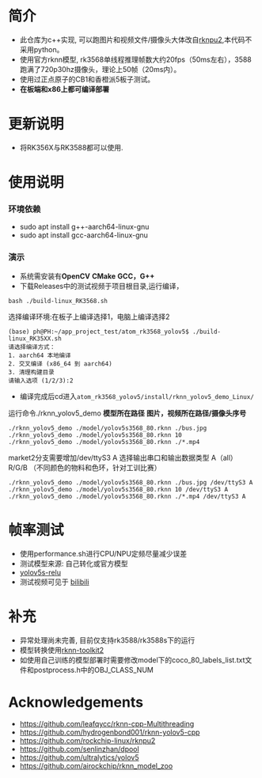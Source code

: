 # 简介
* 此仓库为c++实现, 可以跑图片和视频文件/摄像头大体改自[rknpu2](https://github.com/rockchip-linux/rknpu2),本代码不采用python。
* 使用官方rknn模型, rk3568单线程推理帧数大约20fps（50ms左右），3588跑满了720p30hz摄像头，理论上50帧（20ms内）。
* 使用过正点原子的CB1和香橙派5板子测试。
* **在板端和x86上都可编译部署**

# 更新说明
* 将RK356X与RK3588都可以使用.


# 使用说明
### 环境依赖
  * sudo apt install g++-aarch64-linux-gnu
  * sudo apt install gcc-aarch64-linux-gnu
### 演示
  * 系统需安装有**OpenCV** **CMake** **GCC，G++**
  * 下载Releases中的测试视频于项目根目录,运行编译，
  ```
  bash ./build-linux_RK3568.sh
  ```
  
选择编译环境:在板子上编译选择1，电脑上编译选择2
```
(base) ph@PH:~/app_project_test/atom_rk3568_yolov5$ ./build-linux_RK35XX.sh 
请选择编译方式：
1. aarch64 本地编译
2. 交叉编译 (x86_64 到 aarch64)
3. 清理构建目录
请输入选项 (1/2/3):2
```


  * 编译完成后cd进入```atom_rk3568_yolov5/install/rknn_yolov5_demo_Linux/```
  
  运行命令./rknn_yolov5_demo **模型所在路径** **图片，视频所在路径/摄像头序号**
  ```
  ./rknn_yolov5_demo ./model/yolov5s3568_80.rknn ./bus.jpg
  ./rknn_yolov5_demo ./model/yolov5s3568_80.rknn 10
  ./rknn_yolov5_demo ./model/yolov5s3568_80.rknn ./*.mp4
  ```

  market2分支需要增加/dev/ttyS3 A 选择输出串口和输出数据类型 A（all） R/G/B （不同颜色的物料和色环，针对工训比赛）
  ```
  ./rknn_yolov5_demo ./model/yolov5s3568_80.rknn ./bus.jpg /dev/ttyS3 A
  ./rknn_yolov5_demo ./model/yolov5s3568_80.rknn 10 /dev/ttyS3 A
  ./rknn_yolov5_demo ./model/yolov5s3568_80.rknn ./*.mp4 /dev/ttyS3 A
  ```
# 帧率测试
* 使用performance.sh进行CPU/NPU定频尽量减少误差
* 测试模型来源: 自己转化或官方模型
* [yolov5s-relu](https://github.com/rockchip-linux/rknpu2/blob/master/examples/rknn_yolov5_demo/model/RK3566_RK3568/yolov5s-640-640.rknn)
* 测试视频可见于 [bilibili](https://www.bilibili.com/video/BV1YvrUYBEZ5/?spm_id_from=333.1007)


# 补充
* 异常处理尚未完善, 目前仅支持rk3588/rk3588s下的运行
* 模型转换使用[rknn-toolkit2](https://github.com/airockchip/rknn-toolkit2)
* 如使用自己训练的模型部署时需要修改model下的coco_80_labels_list.txt文件和postprocess.h中的OBJ_CLASS_NUM

# Acknowledgements
* https://github.com/leafqycc/rknn-cpp-Multithreading
* https://github.com/hydrogenbond001/rknn-yolov5-cpp
* https://github.com/rockchip-linux/rknpu2
* https://github.com/senlinzhan/dpool
* https://github.com/ultralytics/yolov5
* https://github.com/airockchip/rknn_model_zoo